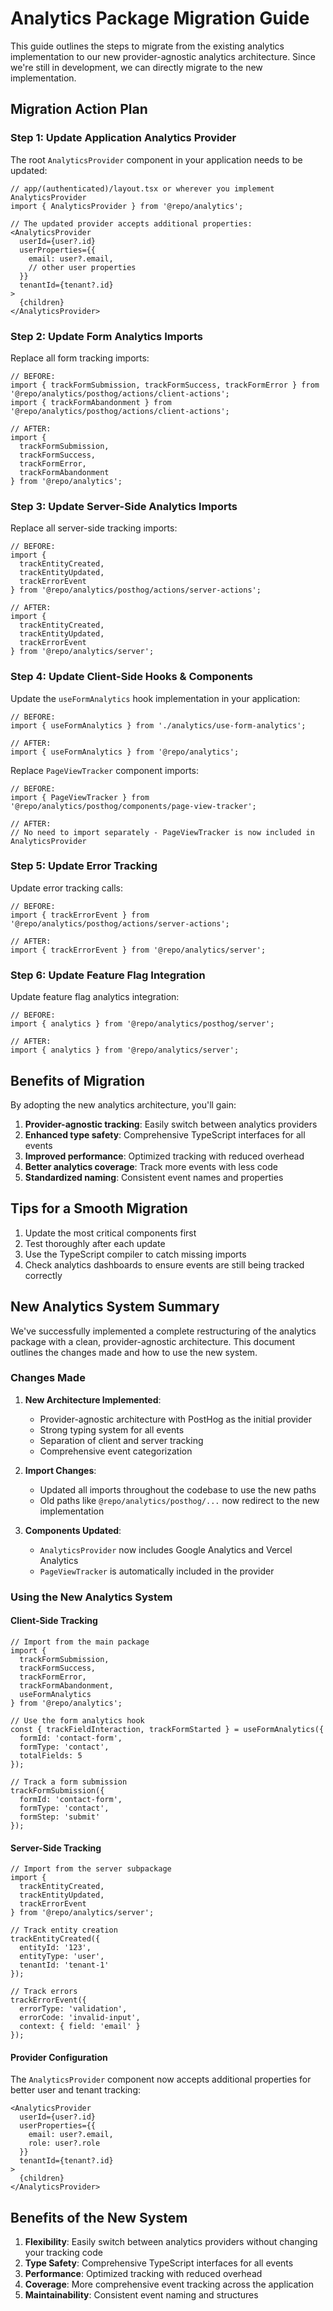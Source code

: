 # Analytics Package Migration Guide

This guide outlines the steps to migrate from the existing analytics implementation to our new provider-agnostic analytics architecture. Since we're still in development, we can directly migrate to the new implementation.

## Migration Action Plan

### Step 1: Update Application Analytics Provider

The root `AnalyticsProvider` component in your application needs to be updated:

```tsx
// app/(authenticated)/layout.tsx or wherever you implement AnalyticsProvider
import { AnalyticsProvider } from '@repo/analytics';

// The updated provider accepts additional properties:
<AnalyticsProvider 
  userId={user?.id}
  userProperties={{
    email: user?.email,
    // other user properties
  }}
  tenantId={tenant?.id}
>
  {children}
</AnalyticsProvider>
```

### Step 2: Update Form Analytics Imports

Replace all form tracking imports:

```tsx
// BEFORE:
import { trackFormSubmission, trackFormSuccess, trackFormError } from '@repo/analytics/posthog/actions/client-actions';
import { trackFormAbandonment } from '@repo/analytics/posthog/actions/client-actions';

// AFTER:
import { 
  trackFormSubmission, 
  trackFormSuccess, 
  trackFormError,
  trackFormAbandonment
} from '@repo/analytics';
```

### Step 3: Update Server-Side Analytics Imports

Replace all server-side tracking imports:

```tsx
// BEFORE:
import { 
  trackEntityCreated, 
  trackEntityUpdated, 
  trackErrorEvent 
} from '@repo/analytics/posthog/actions/server-actions';

// AFTER:
import { 
  trackEntityCreated, 
  trackEntityUpdated, 
  trackErrorEvent 
} from '@repo/analytics/server';
```

### Step 4: Update Client-Side Hooks & Components

Update the `useFormAnalytics` hook implementation in your application:

```tsx
// BEFORE:
import { useFormAnalytics } from './analytics/use-form-analytics';

// AFTER:
import { useFormAnalytics } from '@repo/analytics';
```

Replace `PageViewTracker` component imports:

```tsx
// BEFORE:
import { PageViewTracker } from '@repo/analytics/posthog/components/page-view-tracker';

// AFTER:
// No need to import separately - PageViewTracker is now included in AnalyticsProvider
```

### Step 5: Update Error Tracking

Update error tracking calls:

```tsx
// BEFORE:
import { trackErrorEvent } from '@repo/analytics/posthog/actions/server-actions';

// AFTER:
import { trackErrorEvent } from '@repo/analytics/server';
```

### Step 6: Update Feature Flag Integration

Update feature flag analytics integration:

```tsx
// BEFORE:
import { analytics } from '@repo/analytics/posthog/server';

// AFTER:
import { analytics } from '@repo/analytics/server';
```

## Benefits of Migration

By adopting the new analytics architecture, you'll gain:

1. **Provider-agnostic tracking**: Easily switch between analytics providers
2. **Enhanced type safety**: Comprehensive TypeScript interfaces for all events
3. **Improved performance**: Optimized tracking with reduced overhead
4. **Better analytics coverage**: Track more events with less code
5. **Standardized naming**: Consistent event names and properties

## Tips for a Smooth Migration

1. Update the most critical components first
2. Test thoroughly after each update
3. Use the TypeScript compiler to catch missing imports
4. Check analytics dashboards to ensure events are still being tracked correctly

## New Analytics System Summary

We've successfully implemented a complete restructuring of the analytics package with a clean, provider-agnostic architecture. This document outlines the changes made and how to use the new system.

### Changes Made

1. **New Architecture Implemented**:
   - Provider-agnostic architecture with PostHog as the initial provider
   - Strong typing system for all events
   - Separation of client and server tracking
   - Comprehensive event categorization

2. **Import Changes**:
   - Updated all imports throughout the codebase to use the new paths
   - Old paths like `@repo/analytics/posthog/...` now redirect to the new implementation

3. **Components Updated**:
   - `AnalyticsProvider` now includes Google Analytics and Vercel Analytics
   - `PageViewTracker` is automatically included in the provider

### Using the New Analytics System

#### Client-Side Tracking

```tsx
// Import from the main package
import { 
  trackFormSubmission, 
  trackFormSuccess,
  trackFormError,
  trackFormAbandonment,
  useFormAnalytics
} from '@repo/analytics';

// Use the form analytics hook
const { trackFieldInteraction, trackFormStarted } = useFormAnalytics({
  formId: 'contact-form',
  formType: 'contact',
  totalFields: 5
});

// Track a form submission
trackFormSubmission({
  formId: 'contact-form',
  formType: 'contact',
  formStep: 'submit'
});
```

#### Server-Side Tracking

```tsx
// Import from the server subpackage
import { 
  trackEntityCreated,
  trackEntityUpdated,
  trackErrorEvent
} from '@repo/analytics/server';

// Track entity creation
trackEntityCreated({
  entityId: '123',
  entityType: 'user',
  tenantId: 'tenant-1'
});

// Track errors
trackErrorEvent({
  errorType: 'validation',
  errorCode: 'invalid-input',
  context: { field: 'email' }
});
```

#### Provider Configuration

The `AnalyticsProvider` component now accepts additional properties for better user and tenant tracking:

```tsx
<AnalyticsProvider 
  userId={user?.id}
  userProperties={{
    email: user?.email,
    role: user?.role
  }}
  tenantId={tenant?.id}
>
  {children}
</AnalyticsProvider>
```

## Benefits of the New System

1. **Flexibility**: Easily switch between analytics providers without changing your tracking code
2. **Type Safety**: Comprehensive TypeScript interfaces for all events
3. **Performance**: Optimized tracking with reduced overhead
4. **Coverage**: More comprehensive event tracking across the application
5. **Maintainability**: Consistent event naming and structures
